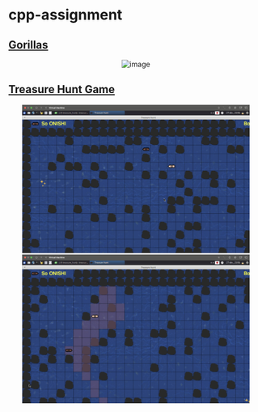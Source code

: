 # cpp-assignment

## <a href="https://github.com/soso0024/cpp-assignment/tree/main/gorillas"> Gorillas </a>
<p align="center">
  <img width="617" alt="image" src="https://github.com/soso0024/cpp-assignment/assets/131151398/cc7ba28d-0cde-4b96-825c-bdeaf7a37339">
</p>

## <a href="https://github.com/soso0024/cpp-assignment/tree/main/treasure_hunt"> Treasure Hunt Game </a>
<p align="center">
  <img src="https://github.com/soso0024/cpp-assignment/blob/main/treasure_hunt/images/01.png" alt="treasure hunt image 01" width="450"/>
  <img src="https://github.com/soso0024/cpp-assignment/blob/main/treasure_hunt/images/02.png" alt="treasure hunt image 02" width="450"/>
</p>

<!--
## <a href="https://github.com/soso0024/cpp-assignment/tree/main/maze"> Maze </a>
<p align="center">
  <img src="https://github.com/soso0024/cpp-assignment/blob/main/maze/mazes/_cell.png" alt="maze image 01" width="450"/>
  <img src="https://github.com/soso0024/cpp-assignment/blob/main/maze/mazes/_corridor.png" alt="maze image 02" width="450"/>
</p>
-->
